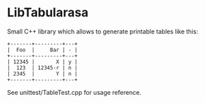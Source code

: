 # LibTabularasa

Small C++ library which allows to generate printable tables like this:

```
+-------+---------+---+
|  Foo  |     Bar | - |
+-------+---------+---+
| 12345 |       X | y |
|  123  | 12345-r | n |
| 2345  |       Y | n |
+-------+---------+---+
```

See unittest/TableTest.cpp for usage reference.
